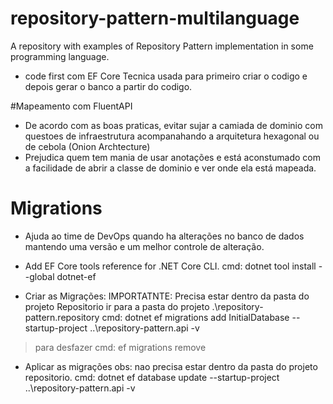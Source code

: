 # repository-pattern-multilanguage
A repository with examples of Repository Pattern implementation in some programming language.


- code first com EF Core
Tecnica usada para primeiro criar o codigo e depois gerar o banco a partir do codigo.

#Mapeamento com FluentAPI
- De acordo com as boas praticas, evitar sujar a camiada de dominio com questoes de infraestrutura acompanahando a arquitetura hexagonal ou de cebola (Onion Archtecture)
- Prejudica quem tem mania de usar anotações e está aconstumado com a facilidade de abrir a classe de dominio e ver onde ela está mapeada.

# Migrations
- Ajuda ao time de DevOps quando ha alterações no banco de dados mantendo uma versão e um melhor controle de alteração.

- Add EF Core tools reference for .NET Core CLI. 
cmd: dotnet tool install --global dotnet-ef

- Criar as Migrações:
IMPORTATNTE: Precisa estar dentro da pasta do projeto Repositorio
ir para a pasta do projeto .\repository-pattern.repository
cmd: dotnet ef migrations add InitialDatabase --startup-project ..\repository-pattern.api -v

> para desfazer 
cmd: ef migrations remove

- Aplicar as migrações
obs: nao precisa estar dentro da pasta do projeto repositorio. 
cmd: dotnet ef database update --startup-project ..\repository-pattern.api -v